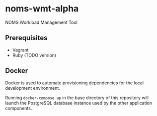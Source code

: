 # noms-wmt-alpha
NOMS Workload Management Tool

## Prerequisites

- Vagrant
- Ruby (TODO version)

## Docker

Docker is used to automate provisioning dependencies for the local development
environment.

Running `docker-compose up` in the base directory of this repository will launch
the PostgreSQL database instance used by the other application components.
